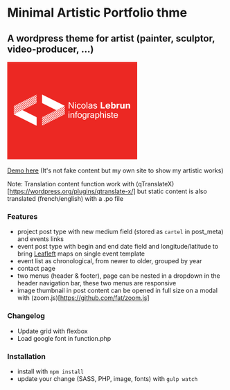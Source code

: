 # Minimal Artistic Portfolio thme

A wordpress theme for artist (painter, sculptor, video-producer, ...)
---
![theme screenshot Nicolas Lebrun logo](https://raw.githubusercontent.com/nclslbrn/Minimal-artist-portfolio/master/screenshot.png)


[Demo here](https://nicolas-lebrun.fr/) (It's not fake content but my own site to show my artistic works)


Note: Translation content function work with (qTranslateX)[https://wordpress.org/plugins/qtranslate-x/] but static content is also translated (french/english) with a .po file

### Features
- project post type with new medium field (stored as `cartel` in post_meta) and events links
- event post type with begin and end date field and longitude/latitude to bring [Leafleft](https://github.com/Leaflet/Leaflet) maps on single event template
- event list as chronological, from newer to older, grouped by year
- contact page
- two menus (header & footer), page can be nested in a dropdown in the header navigation bar, these two menus are responsive
- image thumbnail in post content can be opened in full size on a modal with (zoom.js)[https://github.com/fat/zoom.js]


### Changelog
- Update grid with flexbox
- Load google font in function.php

### Installation
- install with `npm install`
- update your change (SASS, PHP, image, fonts) with `gulp watch`

